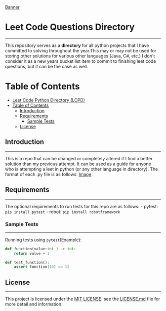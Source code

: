 [Banner](images/GithubBanner.png)

# Leet Code Questions Directory

---

This repository serves as a **directory** for all python projects that I have committed to solving throughout the year.This may or may not be used for storing other solutions for various other languages (Java, C#, etc.) I don't consider it as a new years bucket list item to commit to finishing leet code questions, but it can be the case as well. 


# Table of Contents
- [Leet Code Python Directory (LCPD)](0[9#leet-code-python-directory-lcpd)
- [Table of Contents](#table-of-contents)
  - [Introduction](#introduction)
  - [Requirements](#requirements)
    - [Sample Tests](#sample-tests)
  - [License](#license)


## Introduction

---

This is a repo that can be changed or completely altered if I find a better solution than my previous attempt. It can be used as a guide for anyone who is attempting a leet in python (or any other language in directory). The format of each .py file is as follows:
    [Image](images/template.png)

## Requirements

---

The optional requirements to run tests for this repo are as follows:
    - pytest: `pip install pytest`
    - robot: `pip install robotframework`

### Sample Tests

---

Running tests using `pytest`(Example):
```python
def function(value:int ) -> int:
    return value + 1

def test_function():
    assert function(10) == 12
```

## License

---

This project is licensed under the [MIT LICENSE](LICENSE.md).
see the [LICENSE.md](LICENSE.md) file for more detail and information.